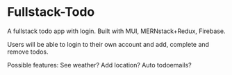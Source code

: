 # Fullstack-Todo
A fullstack todo app with login. Built with MUI, MERNstack+Redux, Firebase.

Users will be able to login to their own account and add, complete and remove todos. 

Possible features: 
See weather?
Add location?
Auto todoemails?

